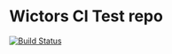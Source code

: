 # Wictors CI Test repo

[![Build Status](https://travis-ci.org/wictorwilen/ci-test.svg?branch=master)](https://travis-ci.org/wictorwilen/ci-test)